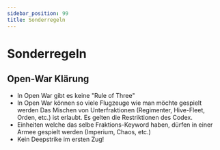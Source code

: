 ```yaml
---
sidebar_position: 99
title: Sonderregeln
---
```


# Sonderregeln

## Open-War Klärung
- In Open War gibt es keine "Rule of Three"
- In Open War können so viele Flugzeuge wie man möchte gespielt werden Das Mischen von Unterfraktionen (Regimenter, Hive-Fleet, Orden, etc.) ist erlaubt. Es gelten die  Restriktionen des Codex.
- Einheiten welche das selbe Fraktions-Keyword haben, dürfen in einer Armee gespielt werden (Imperium, Chaos, etc.)
- Kein Deepstrike im ersten Zug!